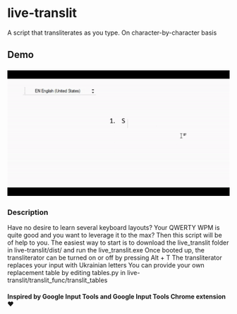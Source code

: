 # live-translit
A script that transliterates as you type. On character-by-character basis
## Demo
### ![Demo](live-translit-demo.gif)
### Description
Have no desire to learn several keyboard layouts? Your QWERTY WPM is quite good and you want to leverage it to the max?
Then this script will be of help to you.
The easiest way to start is to download the live_translit folder in live-translit/dist/ and run the live_translit.exe
Once booted up, the transliterator can be turned on or off by pressing Alt + T
The transliterator replaces your input with Ukrainian letters
You can provide your own replacement table by editing tables.py in live-translit/translit_func/translit_tables 
#### Inspired by Google Input Tools and Google Input Tools Chrome extension ❤


